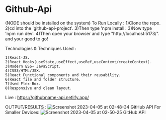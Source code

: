 # Github-Api
(NODE should be installed on the system)
To Run Locally :
    1)Clone the repo.
    2)cd into the 'github-api-project'.
    3)Then type 'npm install'.
    3)Now type 'npm run dev'.
    4)Then open your browser and type "http://localhost:5173/".
    and your good to go!

Technologies & Techniques Used :

    1)React-JS.
    2)React Hooks(useState,useEffect,useRef,useContext/createContext).
    3)Modern ES6+ JavaScript.
    4)CSS3/HTML/JSX.
    5)React Functional components and their reusability.
    6)React file and folder structure.
    7)Used Flex-Box.
    8)Responsive and clean layout.

Live : https://githubname-api.netlify.app/

OUTPUT/RESULTS : 
![Screenshot 2023-04-05 at 02-48-34 GitHub API](https://user-images.githubusercontent.com/100374421/230047529-39fef3f9-a9fc-44b0-895e-16f6999d2261.png)
For Smaller Devices:
![Screenshot 2023-04-05 at 02-50-25 GitHub API](https://user-images.githubusercontent.com/100374421/230047730-c3e61535-15aa-4002-96e3-4df1d4703d56.png)
